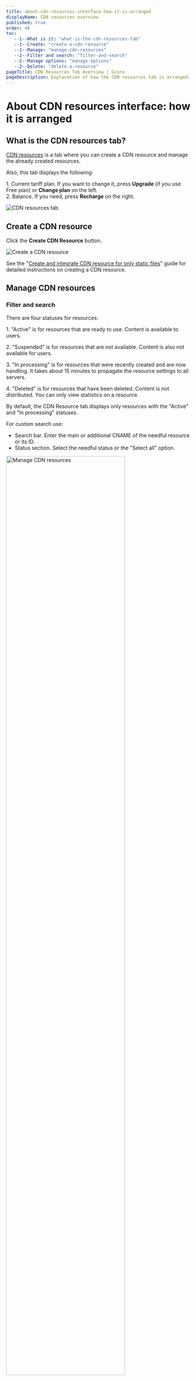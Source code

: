 ```yaml
---
title: about-cdn-resources-interface-how-it-is-arranged
displayName: CDN resources overview
published: true
order: 40
toc:
   --1--What is it: "what-is-the-cdn-resources-tab"
   --1--Create: "create-a-cdn-resource"
   --1--Manage: "manage-cdn-resources"
   --2--Filter and search: "filter-and-search"
   --2--Manage options: "manage-options"
   --2--Delete: "delete-a-resource"
pageTitle: CDN Resources Tab Overview | Gcore
pageDescription: Explanation of how the CDN resources tab is arranged. 
---
```

# About CDN resources interface: how it is arranged

## What is the CDN resources tab?

<a href="https://cdn.gcore.com/resources/list" target="_blank">CDN resources</a> is a tab where you can create a CDN resource and manage the already created resources.

Also, this tab displays the following:

1\. Current tariff plan. If you want to change it, press **Upgrade** (if you use Free plan) or **Change plan** on the left.   
2\. Balance. If you need, press **Recharge** on the right.  

<img src="https://assets.gcore.pro/docs/cdn/about-cdn-resources-interface-how-it-is-arranged/10276342871697.png" alt="CDN resources tab">

## Create a CDN resource

Click the **Create CDN Resource** button.

<img src="https://assets.gcore.pro/docs/cdn/about-cdn-resources-interface-how-it-is-arranged/10272561190417.png" alt="Create a CDN resource">

See the "<a href="https://gcore.com/docs/cdn/getting-started/create-a-cdn-resource/create-a-cdn-resource-for-only-static-files" target="_blank">Create and integrate CDN resource for only static files</a>" guide for detailed instructions on creating a CDN resource. 

## Manage CDN resources

### Filter and search

There are four statuses for resources:

1\. "Active" is for resources that are ready to use. Content is available to users.

2\. "Suspended" is for resources that are not available. Content is also not available for users.

3\. "In processing" is for resources that were recently created and are now handling. It takes about 15 minutes to propagate the resource settings to all servers.

4\. "Deleted" is for resources that have been deleted. Content is not distributed. You can only view statistics on a resource.

By default, the CDN Resource tab displays only resources with the "Active" and "In processing" statuses.  

For custom search use:

- Search bar. Enter the main or additional CNAME of the needful resource or its ID.
- Status section. Select the needful status or the "Select all" option.  

<img src="https://assets.gcore.pro/docs/cdn/about-cdn-resources-interface-how-it-is-arranged/10274072513937.png" alt="Manage CDN resources" width="80%">

### Manage options

You can manage a specific CDN resource directly from the list of CDN resources.

To do this, click on the three dots sign next to the required resource.

A list of possible options opens:

<img src="https://assets.gcore.pro/docs/cdn/about-cdn-resources-interface-how-it-is-arranged/10274251831185.png" alt="Manage options" width="80%">

- "Settings" opens the resource settings. You can also go to the resource settings by clicking on the CNAME of the resource.
- "Prefetch" opens the <a href="https://gcore.com/docs/cdn/load-the-content-to-cdn-before-users-request-it" target="_blank">Prefetch</a> section to upload the content to CDN before users request it.
- "Purge" opens the <a href="https://gcore.com/docs/cdn/clear-cdn-resource-cache-by-url-pattern-or-all" target="_blank">Purge</a> section to purge the resource cache.
- "Statistics" opens the <a href="https://gcore.com/docs/cdn/view-statistics-of-a-cdn-resource" target="_blank">reports</a> of a resource.
- "Turn on LIVE STREAMING preset" adds a set of settings <a href="https://gcore.com/docs/cdn/cdn-resource-options/configure-live-streams-and-video-delivery-via-cdn-only-for-paid-tariffs" target="_blank">to configure HLS file caching through RAM instead of through hard drives</a>.
- "Delete resource" deletes a resource. 

### Delete a resource

Users with the Administrator's or Engineer's rights can delete resources.

To delete a resource, click on the three dots sign on the left, select **Delete resource**, and confirm the action.

**Note**: The resources used for the Streaming service cannot be deleted.

By default, deleted resources are not displayed in the list of resources. Use [the filter](https://gcore.com/docs/cdn/about-cdn-resources-interface-how-it-is-arranged#filter-and-search) to display them. Deleted resources are shown in the list of all CDN resources for three months. Statistics for deleted resources are also available in the <a href="https://gcore.com/docs/cdn/view-statistics-of-a-cdn-resource" target="_blank">Reports</a> section during this time.

After resource deletion, the CNAME of this resource is no more connected with a resource. So you can use it for the new CDN resource.
